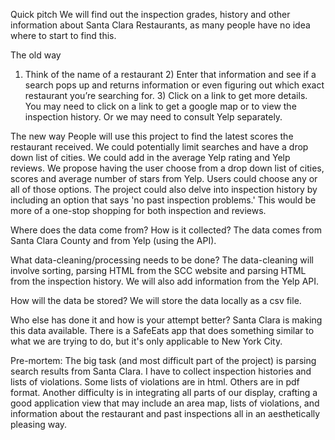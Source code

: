 Quick pitch
We will find out the inspection grades, history and other information
about Santa Clara Restaurants, as many people have no idea where to start to find this.

The old way
1) Think of the name of a restaurant 2) Enter that information and see if a search pops up and returns information or even figuring out which exact restaurant you’re searching for. 3) Click on a link to get more details. You may need to click on a link to get a google map or to view the inspection history. Or we may need to consult Yelp separately.

The new way
People will use this project to find the latest scores the restaurant
received. We could potentially limit searches and have a drop down
list of cities. We could add in the average Yelp rating and Yelp
reviews. We propose having the user choose from a drop down list of
cities, scores and average number of stars from Yelp. Users could
choose any or all of those options. The project could also delve into
inspection history by including an option that says 'no past
inspection problems.'  This would be more of a one-stop shopping for both inspection and reviews.

Where does the data come from? How is it collected?
The data comes from Santa Clara County and from Yelp (using the API).

What data-cleaning/processing needs to be done?
The data-cleaning will involve sorting, parsing HTML from the SCC
website and parsing HTML from the inspection history. We will also add information from the Yelp API.

How will the data be stored?
We will store the data locally as a csv file.

Who else has done it and how is your attempt better?
Santa Clara is making this data available. There is a SafeEats app
that does something similar to what we are trying to do, but it's only
applicable to New York City.

Pre-mortem:
The big task (and most difficult part of the project) is parsing
search results from Santa Clara. I have to collect inspection
histories and lists of violations. Some lists of violations are in
html. Others are in pdf format. Another difficulty is in integrating
all parts of our display, crafting a good application view that may
include an area map, lists of violations, and information about the
restaurant and past inspections all in an aesthetically pleasing way.
 
